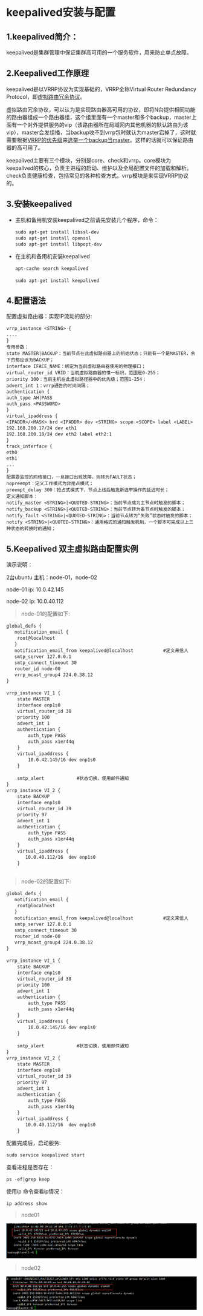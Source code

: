 # keepalived安装与配置

## 1.keepalived简介：

keepalived是集群管理中保证集群高可用的一个服务软件，用来防止单点故障。

## 2.Keepalived工作原理

keepalived是以VRRP协议为实现基础的，VRRP全称Virtual Router Redundancy Protocol，即[虚拟路由冗余协议](http://en.wikipedia.org/wiki/VRRP)。

虚拟路由冗余协议，可以认为是实现路由器高可用的协议，即将N台提供相同功能的路由器组成一个路由器组，这个组里面有一个master和多个backup，master上面有一个对外提供服务的vip（该路由器所在局域网内其他机器的默认路由为该vip），master会发组播，当backup收不到vrrp包时就认为master宕掉了，这时就需要根据[VRRP的优先级](http://tools.ietf.org/html/rfc5798#section-5.1)来[选举一个backup当master](http://en.wikipedia.org/wiki/Virtual_Router_Redundancy_Protocol#Elections_of_master_routers)。这样的话就可以保证路由器的高可用了。

keepalived主要有三个模块，分别是core、check和vrrp。core模块为keepalived的核心，负责主进程的启动、维护以及全局配置文件的加载和解析。check负责健康检查，包括常见的各种检查方式。vrrp模块是来实现VRRP协议的。

## 3.安装keepalived

- 主机和备用机安装keepalived之前请先安装几个程序，命令：

  ```shell
  sudo apt-get install libssl-dev 
  sudo apt-get install openssl 
  sudo apt-get install libpopt-dev 
  ```

- 在主机和备用机安装keepalived

  ```shell
  apt-cache search keepalived
  
  sudo apt-get install keepalived
  ```

## 4.配置语法

配置虚拟路由器：实现IP流动的部分:

```shell
vrrp_instance <STRING> {
....
}
专用参数：
state MASTER|BACKUP：当前节点在此虚拟路由器上的初始状态；只能有一个是MASTER，余下的都应该为BACKUP；
interface IFACE_NAME：绑定为当前虚拟路由器使用的物理接口；
virtual_router_id VRID：当前虚拟路由器的惟一标识，范围是0-255；
priority 100：当前主机在此虚拟路径器中的优先级；范围1-254；
advert_int 1：vrrp通告的时间间隔；
authentication {
auth_type AH|PASS
auth_pass <PASSWORD>
}
virtual_ipaddress {
<IPADDR>/<MASK> brd <IPADDR> dev <STRING> scope <SCOPE> label <LABEL>
192.168.200.17/24 dev eth1
192.168.200.18/24 dev eth2 label eth2:1
}
track_interface {
eth0
eth1
...
}
配置要监控的网络接口，一旦接口出现故障，则转为FAULT状态；
nopreempt：定义工作模式为非抢占模式；
preempt_delay 300：抢占式模式下，节点上线后触发新选举操作的延迟时长；
定义通知脚本：
notify_master <STRING>|<QUOTED-STRING>：当前节点成为主节点时触发的脚本；
notify_backup <STRING>|<QUOTED-STRING>：当前节点转为备节点时触发的脚本；
notify_fault <STRING>|<QUOTED-STRING>：当前节点转为“失败”状态时触发的脚本；
notify <STRING>|<QUOTED-STRING>：通用格式的通知触发机制，一个脚本可完成以上三种状态的转换时的通知；
```

## 5.Keepalived 双主虚拟路由配置实例

演示说明：

 2台ubuntu 主机：node-01，node-02

node-01 ip: 10.0.42.145

node-02 ip: 10.0.40.112

>  node-01的配置如下:

```xshell
global_defs {
   notification_email {
    root@localhost
   }
   notification_email_from keepalived@localhost           #定义来信人
   smtp_server 127.0.0.1
   smtp_connect_timeout 30
   router_id node-00
   vrrp_mcast_group4 224.0.38.12
}

vrrp_instance VI_1 {
    state MASTER
    interface enp1s0
    virtual_router_id 38
    priority 100
    advert_int 1
    authentication {
        auth_type PASS
        auth_pass x1er44q
    }
    virtual_ipaddress {
        10.0.42.145/16 dev enp1s0
    }

    smtp_alert            #状态切换，使用邮件通知
}
vrrp_instance VI_2 {
    state BACKUP
    interface enp1s0
    virtual_router_id 39
    priority 97
    advert_int 1
    authentication {
        auth_type PASS
        auth_pass x1er44q
    }   
    virtual_ipaddress {
       10.0.40.112/16  dev enp1s0
    }  
   
```

> node-02的配置如下:

```shell
global_defs {
   notification_email {
    root@localhost
   }
   notification_email_from keepalived@localhost           #定义来信人
   smtp_server 127.0.0.1
   smtp_connect_timeout 30
   router_id node-00
   vrrp_mcast_group4 224.0.38.12
}

vrrp_instance VI_1 {
    state BACKUP
    interface enp1s0
    virtual_router_id 38
    priority 100
    advert_int 1
    authentication {
        auth_type PASS
        auth_pass x1er44q
    }
    virtual_ipaddress {
        10.0.42.145/16 dev enp1s0
    }

    smtp_alert            #状态切换，使用邮件通知
}
vrrp_instance VI_2 {
    state MASTER
    interface enp1s0
    virtual_router_id 39
    priority 97
    advert_int 1
    authentication {
        auth_type PASS
        auth_pass x1er44q
    }   
    virtual_ipaddress {
       10.0.40.112/16  dev enp1s0
    }  
```

配置完成后，启动服务:

```shell
sudo service keepalived start
```

查看进程是否存在：

```shell
ps -ef|grep keep
```



使用ip 命令查看ip情况：

```shell
ip address show
```

> node01

![1559300514124](assets/1559300514124.png)

> node02

![1559300489725](assets/1559300489725.png)